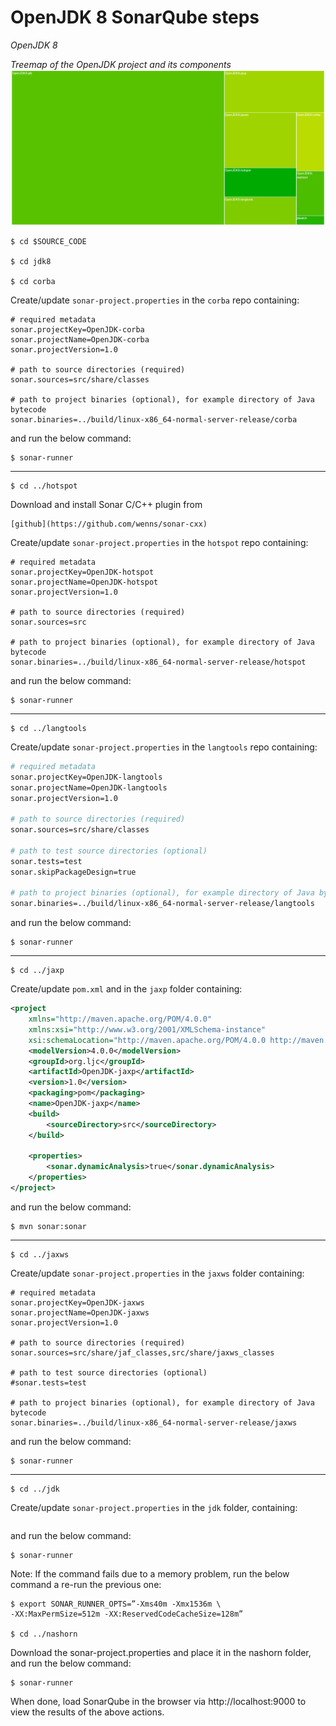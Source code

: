 # OpenJDK 8 SonarQube steps

*OpenJDK 8*

*Treemap of the OpenJDK project and its components*
![](SonarQube-OpenJDK.jpg)

```
$ cd $SOURCE_CODE

$ cd jdk8

$ cd corba
```

Create/update ```sonar-project.properties``` in the ```corba``` repo containing:
```
# required metadata
sonar.projectKey=OpenJDK-corba
sonar.projectName=OpenJDK-corba
sonar.projectVersion=1.0

# path to source directories (required)
sonar.sources=src/share/classes

# path to project binaries (optional), for example directory of Java bytecode
sonar.binaries=../build/linux-x86_64-normal-server-release/corba

```

and run the below command:

```
$ sonar-runner
```
---

```
$ cd ../hotspot
```
Download and install Sonar C/C++ plugin from
```
[github](https://github.com/wenns/sonar-cxx)
```

Create/update ```sonar-project.properties``` in the ```hotspot``` repo containing:

```
# required metadata
sonar.projectKey=OpenJDK-hotspot
sonar.projectName=OpenJDK-hotspot
sonar.projectVersion=1.0

# path to source directories (required)
sonar.sources=src

# path to project binaries (optional), for example directory of Java bytecode
sonar.binaries=../build/linux-x86_64-normal-server-release/hotspot
```
and run the below command:

```
$ sonar-runner
```
---

```
$ cd ../langtools
```

Create/update ```sonar-project.properties``` in the ```langtools``` repo containing:

```bash
# required metadata
sonar.projectKey=OpenJDK-langtools
sonar.projectName=OpenJDK-langtools
sonar.projectVersion=1.0

# path to source directories (required)
sonar.sources=src/share/classes

# path to test source directories (optional)
sonar.tests=test
sonar.skipPackageDesign=true

# path to project binaries (optional), for example directory of Java bytecode
sonar.binaries=../build/linux-x86_64-normal-server-release/langtools
```
and run the below command:

```
$ sonar-runner
```
---

```
$ cd ../jaxp
```

Create/update ```pom.xml``` and in the ```jaxp``` folder containing:
```xml
<project
    xmlns="http://maven.apache.org/POM/4.0.0"
    xmlns:xsi="http://www.w3.org/2001/XMLSchema-instance"
    xsi:schemaLocation="http://maven.apache.org/POM/4.0.0 http://maven.apache.org/xsd/maven-4.0.0.xsd">
    <modelVersion>4.0.0</modelVersion>
    <groupId>org.ljc</groupId>
    <artifactId>OpenJDK-jaxp</artifactId>
    <version>1.0</version>
    <packaging>pom</packaging>
    <name>OpenJDK-jaxp</name>
    <build>
        <sourceDirectory>src</sourceDirectory>
    </build>

    <properties>
        <sonar.dynamicAnalysis>true</sonar.dynamicAnalysis>
    </properties>
</project>
```
and run the below command:

```
$ mvn sonar:sonar
```
---
```
$ cd ../jaxws
```
Create/update ```sonar-project.properties``` in the ```jaxws``` folder containing:

```
# required metadata
sonar.projectKey=OpenJDK-jaxws
sonar.projectName=OpenJDK-jaxws
sonar.projectVersion=1.0

# path to source directories (required)
sonar.sources=src/share/jaf_classes,src/share/jaxws_classes

# path to test source directories (optional)
#sonar.tests=test

# path to project binaries (optional), for example directory of Java bytecode
sonar.binaries=../build/linux-x86_64-normal-server-release/jaxws
```

and run the below command:

```
$ sonar-runner
```
---
```
$ cd ../jdk
```

Create/update ```sonar-project.properties``` in the ```jdk``` folder, containing:

```

```

and run the below command:

```
$ sonar-runner
```

Note: If the command fails due to a memory problem, run the below command a re-run the previous one:

```
$ export SONAR_RUNNER_OPTS=”-Xms40m -Xmx1536m \
-XX:MaxPermSize=512m -XX:ReservedCodeCacheSize=128m”

$ cd ../nashorn
```

Download the sonar-project.properties and place it in the nashorn folder, and run the below command:

```
$ sonar-runner
```

When done, load SonarQube in the browser via http://localhost:9000 to view the results of the above actions. 
